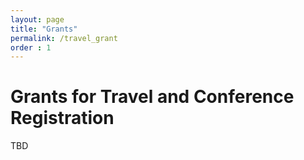 ```yaml
---
layout: page
title: "Grants"
permalink: /travel_grant
order : 1
---
```

# Grants for Travel and Conference Registration
TBD

<!--
For students who are authors of papers accepted to the NAACL SRW, please fill out the form [here](https://docs.google.com/forms/d/e/1FAIpQLScZ3RfQI7ATSB7hwPk7bWc45TXuQaMY_FLg0r7ZxN-N3trQiQ/viewform?usp=sf_link) to request a grant to offset some portion of your conference registration, travel, and accommodation expenses. **The deadline for applying for an SRW grant is May 20.** 
We will be prioritizing funding students who have accepted papers, are attending their first conference, and demonstrate financial need.



<button class="btn btn-success" onclick="window.location.href='https://docs.google.com/forms/d/e/1FAIpQLScZ3RfQI7ATSB7hwPk7bWc45TXuQaMY_FLg0r7ZxN-N3trQiQ/viewform?usp=sf_link';">SRW Atendees: Apply for a travel grant by May 20!</button>
-->
